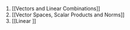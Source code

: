 1. [[Vectors and Linear Combinations]]
2. [[Vector Spaces, Scalar Products and Norms]]
3. [[Linear ]]